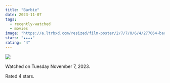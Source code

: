 ```yaml
---
title: "Barbie"
date: 2023-11-07
tags:
  - recently-watched
  - movies
image: "https://a.ltrbxd.com/resized/film-poster/2/7/7/0/6/4/277064-barbie-0-600-0-900-crop.jpg?v=1b83dc7a71"
stars: "★★★★"
rating: "4"
---
```


<div class="letterboxd-movie-data-content">
   <p><img src="https://a.ltrbxd.com/resized/film-poster/2/7/7/0/6/4/277064-barbie-0-600-0-900-crop.jpg?v=1b83dc7a71"/></p> <p>Watched on Tuesday November 7, 2023.</p> 
  <p>Rated 4 stars.<p>
  <div class="float-clear"></div>
</div>
